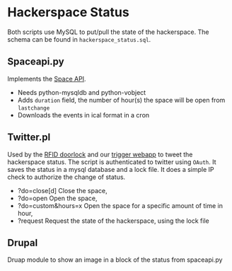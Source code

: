 Hackerspace Status
==================

Both scripts use MySQL to put/pull the state of the hackerspace.
The schema can be found in `hackerspace_status.sql`.

Spaceapi.py
-----------
Implements the [Space API](http://spaceapi.net).
- Needs python-mysqldb and python-vobject
- Adds `duration` field, the number of hour(s) the space will be open from `lastchange`
- Downloads the events in ical format in a cron

Twitter.pl
----------
Used by the [RFID doorlock](https://fixme.ch/wiki/RFID_Doorlock) and our 
[trigger webapp](trigger.fixme.ch) to tweet the hackerspace status.
The script is authenticated to twitter using `OAuth`. It saves the 
status in a mysql database and a lock file. It does a simple IP check to 
authorize the change of status.

- ?do=close[d]        Close the space,
- ?do=open            Open the space,
- ?do=custom&hours=x  Open the space for a specific amount of time in hour,
- ?request            Request the state of the hackerspace, using the lock file

Drupal
------
Druap module to show an image in a block of the status from spaceapi.py
